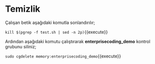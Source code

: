 # Temizlik

Çalışan betik aşağıdaki komutla sonlandırılır;

`kill $(pgrep -f test.sh | sed -n 2p)`{{execute}}

Ardından aşağıdaki komutu çalıştırarak **enterprisecoding_demo** kontrol grubunu siliniz;

`sudo cgdelete memory:enterprisecoding_demo`{{execute}}

